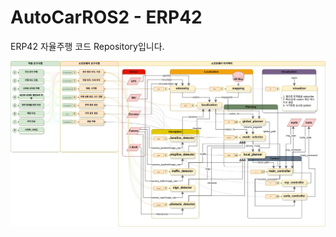 # AutoCarROS2 - ERP42 

ERP42 자율주행 코드 Repository입니다.

<div align="center">
    <img src="resources/architecture.jpg" />
</div>
